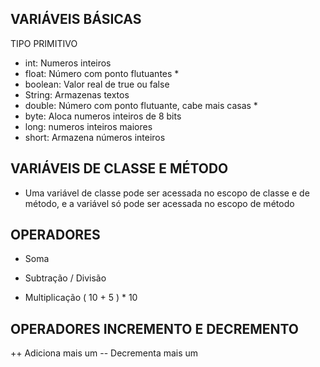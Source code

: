 ## VARIÁVEIS BÁSICAS
TIPO PRIMITIVO
- int: Numeros inteiros
- float: Número com ponto flutuantes *
- boolean: Valor real de true ou false
- String: Armazenas textos
- double: Número com ponto flutuante, cabe mais casas *
- byte: Aloca numeros inteiros de 8 bits
- long: numeros inteiros maiores
- short: Armazena números inteiros

## VARIÁVEIS DE CLASSE E MÉTODO
- Uma variável de classe pode ser acessada no escopo de classe e de método, e a variável só pode ser acessada no escopo de método

## OPERADORES
+ Soma
- Subtração
/ Divisão
* Multiplicação
( 10 + 5 ) * 10

## OPERADORES INCREMENTO E DECREMENTO
++ Adiciona mais um
-- Decrementa mais um